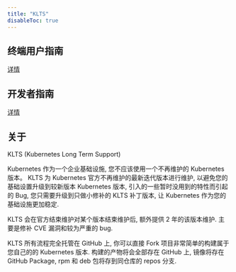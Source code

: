 ```yaml
---
title: "KLTS"
disableToc: true
---
```


## 终端用户指南

[详情](/zh/user-guide)

## 开发者指南

[详情](/zh/developer-guide)

## 关于

KLTS (Kubernetes Long Term Support)

Kubernetes 作为一个企业基础设施, 您不应该使用一个不再维护的 Kubernetes 版本。
KLTS 为 Kubernetes 官方不再维护的最新迭代版本进行维护, 以避免您的基础设置升级到较新版本 Kubernetes 版本, 
引入的一些暂时没用到的特性而引起的 Bug, 您只需要升级到只做小修补的 KLTS 补丁版本, 
让 Kubernetes 作为您的基础设施更加稳定.

KLTS 会在官方结束维护对某个版本结束维护后, 额外提供 2 年的该版本维护. 主要是修补 CVE 漏洞和较为严重的 bug.

KLTS 所有流程完全托管在 GitHub 上, 你可以直接 Fork 项目非常简单的构建属于您自己的的 Kubernetes 版本.
构建的产物将会全部存在 GitHub 上, 镜像将存在 GitHub Package, rpm 和 deb 包将存到同仓库的 repos 分支.

